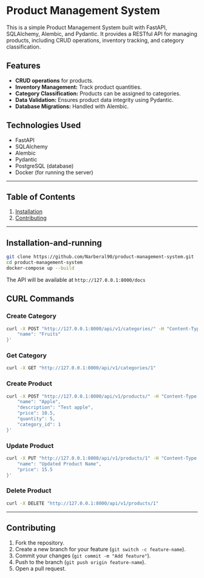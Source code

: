 # Product Management System

This is a simple Product Management System built with FastAPI, SQLAlchemy, Alembic, and Pydantic. It provides a RESTful API for managing products, including CRUD operations, inventory tracking, and category classification.

## Features

- **CRUD operations** for products.
- **Inventory Management:** Track product quantities.
- **Category Classification:** Products can be assigned to categories.
- **Data Validation:** Ensures product data integrity using Pydantic.
- **Database Migrations:** Handled with Alembic.

## Technologies Used

- FastAPI
- SQLAlchemy
- Alembic
- Pydantic
- PostgreSQL (database)
- Docker (for running the server)

---

## Table of Contents

1. [Installation](#installation-and-running)
6. [Contributing](#contributing)

---

## Installation-and-running

   ```bash
   git clone https://github.com/Narberal90/product-management-system.git
   cd product-management-system
   docker-compose up --build
   ```


The API will be available at `http://127.0.0.1:8000/docs`

## CURL Commands

### Create Category
```bash
curl -X POST "http://127.0.0.1:8000/api/v1/categories/" -H "Content-Type: application/json" -d '{
    "name": "Fruits"
}'
```

### Get Category
```bash
curl -X GET "http://127.0.0.1:8000/api/v1/categories/1"
```

### Create Product
```bash
curl -X POST "http://127.0.0.1:8000/api/v1/products/" -H "Content-Type: application/json" -d '{
    "name": "Apple",
    "description": "Test apple",
    "price": 10.5,
    "quantity": 5,
    "category_id": 1
}'
```

### Update Product
```bash
curl -X PUT "http://127.0.0.1:8000/api/v1/products/1" -H "Content-Type: application/json" -d '{
    "name": "Updated Product Name",
    "price": 15.5
}'
```

### Delete Product
```bash
curl -X DELETE "http://127.0.0.1:8000/api/v1/products/1"
```

---

## Contributing

1. Fork the repository.
2. Create a new branch for your feature (`git switch -c feature-name`).
3. Commit your changes (`git commit -m "Add feature"`).
4. Push to the branch (`git push origin feature-name`).
5. Open a pull request.

